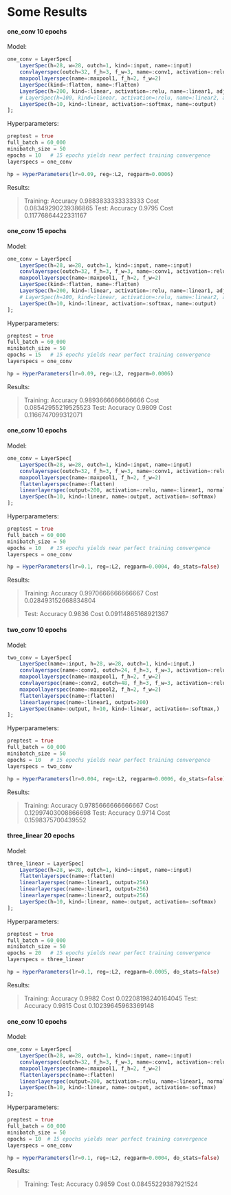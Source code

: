 # Some Results

#### one_conv 10 epochs
Model:
```julia
one_conv = LayerSpec[
    LayerSpec(h=28, w=28, outch=1, kind=:input, name=:input)
    convlayerspec(outch=32, f_h=3, f_w=3, name=:conv1, activation=:relu, adj=0.0)
    maxpoollayerspec(name=:maxpool1, f_h=2, f_w=2)
    LayerSpec(kind=:flatten, name=:flatten)
    LayerSpec(h=200, kind=:linear, activation=:relu, name=:linear1, adj=0.0)
    # LayerSpec(h=100, kind=:linear, activation=:relu, name=:linear2, adj=0.0)
    LayerSpec(h=10, kind=:linear, activation=:softmax, name=:output)
];
```
Hyperparameters:
```julia
preptest = true
full_batch = 60_000
minibatch_size = 50
epochs = 10   # 15 epochs yields near perfect training convergence
layerspecs = one_conv

hp = HyperParameters(lr=0.09, reg=:L2, regparm=0.0006)
```

Results:
> Training: Accuracy 0.9883833333333333  Cost 0.08349290239386865
> Test: Accuracy 0.9795  Cost 0.11776864422331167

#### one_conv 15 epochs
Model:
```julia
one_conv = LayerSpec[
    LayerSpec(h=28, w=28, outch=1, kind=:input, name=:input)
    convlayerspec(outch=32, f_h=3, f_w=3, name=:conv1, activation=:relu, adj=0.0)
    maxpoollayerspec(name=:maxpool1, f_h=2, f_w=2)
    LayerSpec(kind=:flatten, name=:flatten)
    LayerSpec(h=200, kind=:linear, activation=:relu, name=:linear1, adj=0.0)
    # LayerSpec(h=100, kind=:linear, activation=:relu, name=:linear2, adj=0.0)
    LayerSpec(h=10, kind=:linear, activation=:softmax, name=:output)
];
```
Hyperparameters:
```julia
preptest = true
full_batch = 60_000
minibatch_size = 50
epochs = 15   # 15 epochs yields near perfect training convergence
layerspecs = one_conv

hp = HyperParameters(lr=0.09, reg=:L2, regparm=0.0006)
```

Results:
> Training: Accuracy 0.9893666666666666  Cost 0.08542955219525523
> Test: Accuracy 0.9809  Cost 0.1166747099312071

#### one_conv 10 epochs

Model:
```julia
one_conv = LayerSpec[
    LayerSpec(h=28, w=28, outch=1, kind=:input, name=:input)
    convlayerspec(outch=32, f_h=3, f_w=3, name=:conv1, activation=:relu, )  #normalization=:batchnorm
    maxpoollayerspec(name=:maxpool1, f_h=2, f_w=2)
    flattenlayerspec(name=:flatten)
    linearlayerspec(output=200, activation=:relu, name=:linear1, normalization=:batchnorm)
    LayerSpec(h=10, kind=:linear, name=:output, activation=:softmax)
];
```

Hyperparameters:
```julia
preptest = true
full_batch = 60_000
minibatch_size = 50
epochs = 10   # 15 epochs yields near perfect training convergence
layerspecs = one_conv

hp = HyperParameters(lr=0.1, reg=:L2, regparm=0.0004, do_stats=false)
```

Results:
> Training: Accuracy 0.9970666666666667  Cost 0.028493152668834804
> 
> Test: Accuracy 0.9836  Cost 0.09114865168921367

#### two_conv 10 epochs

Model:
```julia
two_conv = LayerSpec[
    LayerSpec(name=:input, h=28, w=28, outch=1, kind=:input,)
    convlayerspec(name=:conv1, outch=24, f_h=3, f_w=3, activation=:relu)
    maxpoollayerspec(name=:maxpool1, f_h=2, f_w=2)
    convlayerspec(name=:conv2, outch=48, f_h=3, f_w=3, activation=:relu)
    maxpoollayerspec(name=:maxpool2, f_h=2, f_w=2)
    flattenlayerspec(name=:flatten)
    linearlayerspec(name=:linear1, output=200)
    LayerSpec(name=:output, h=10, kind=:linear, activation=:softmax,)
];
```

Hyperparameters:

```julia
preptest = true
full_batch = 60_000
minibatch_size = 50
epochs = 10   # 15 epochs yields near perfect training convergence
layerspecs = two_conv

hp = HyperParameters(lr=0.004, reg=:L2, regparm=0.0006, do_stats=false)
```

Results:
> Training: Accuracy 0.9785666666666667  Cost 0.12997403008866698
> Test: Accuracy 0.9714  Cost 0.1598375700439552


#### three_linear 20 epochs

Model:
```julia
three_linear = LayerSpec[
    LayerSpec(h=28, w=28, outch=1, kind=:input, name=:input)
    flattenlayerspec(name=:flatten)
    linearlayerspec(name=:linear1, output=256)
    linearlayerspec(name=:linear1, output=256)
    linearlayerspec(name=:linear2, output=256)
    LayerSpec(h=10, kind=:linear, name=:output, activation=:softmax)
];
```

Hyperparameters:

```julia
preptest = true
full_batch = 60_000
minibatch_size = 50
epochs = 20   # 15 epochs yields near perfect training convergence
layerspecs = three_linear

hp = HyperParameters(lr=0.1, reg=:L2, regparm=0.0005, do_stats=false)
```

Results:
> Training: Accuracy 0.9982  Cost 0.02208198240164045
> Test: Accuracy 0.9815  Cost 0.10239645963369148

#### one_conv 10 epochs

Model:
```julia
one_conv = LayerSpec[
    LayerSpec(h=28, w=28, outch=1, kind=:input, name=:input)
    convlayerspec(outch=32, f_h=3, f_w=3, name=:conv1, activation=:relu, normalization=:batchnorm)  # normalization=:batchnorm
    maxpoollayerspec(name=:maxpool1, f_h=2, f_w=2)
    flattenlayerspec(name=:flatten)
    linearlayerspec(output=200, activation=:relu, name=:linear1, normalization=:batchnorm)
    LayerSpec(h=10, kind=:linear, name=:output, activation=:softmax)
];
```

Hyperparameters:
```julia
preptest = true
full_batch = 60_000
minibatch_size = 50
epochs = 10  # 15 epochs yields near perfect training convergence
layerspecs = one_conv

hp = HyperParameters(lr=0.1, reg=:L2, regparm=0.0004, do_stats=false)
```

Results:
> Training:
> Test: Accuracy 0.9859  Cost 0.08455229387921524